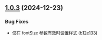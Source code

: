 ## [1.0.3](https://gitee.com/lcui-dev/fluent-ui-system-icons/compare/v1.0.2...v1.0.3) (2024-12-23)


### Bug Fixes

* 仅在 fontSize 参数有效时设置样式 ([b12e133](https://gitee.com/lcui-dev/fluent-ui-system-icons/commits/b12e133b761ef42560ebf3dfead760711fadc93b))




